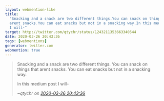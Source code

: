 ```yaml
---
layout: webmention-like
title:
  "Snacking and a snack are two different things.You can snack on things that
  arent snacks.You can eat snacks but not in a snacking way.In this medium post
  I will-"
target: http://twitter.com/qtychr/status/1243211353663340544
date: 2020-03-26 20:43:36
tags: [webmentions]
generator: twitter.com
webmention: true
---
```


<blockquote class="external-citation">
  <p>
    Snacking and a snack are two different things.
You can snack on things that arent snacks.
You can eat snacks but not in a snacking way.

In this medium post I will-

  </p>
  <cite>‒<span class="p-author p-name">qtychr</span>
    on
    <a href="http://twitter.com/qtychr/status/1243211353663340544" rel="external nofollow" target="_blank">2020-03-26 20:43:36</a>
  </cite>
</blockquote>
